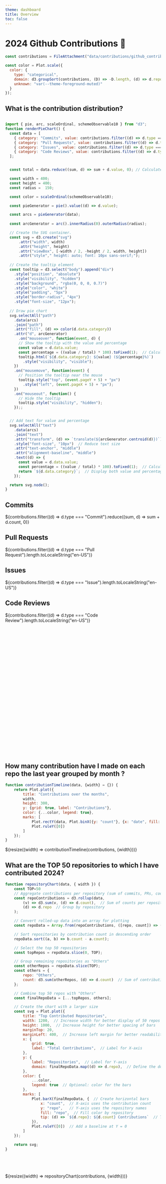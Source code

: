 ```yaml
---
theme: dashboard
title: Overview
toc: false
---
```


# 2024 Github Contributions 🚀

<!-- Load and transform the data -->

```js
const contributions = FileAttachment("data/contributions/github_contributions.csv").csv({typed: true});
```

<!-- A shared color scale for consistency, sorted by the number of contributions -->

```js
const color = Plot.scale({
  color: {
    type: "categorical",
    domain: d3.groupSort(contributions, (D) => -D.length, (d) => d.repo),
    unknown: "var(--theme-foreground-muted)"
  }
});
```

## What is the contribution distribution?

```js

import { pie, arc, scaleOrdinal, schemeObservable10 } from "d3";
function renderPieChart() {
  const data = [
    { category: "Commits", value: contributions.filter((d) => d.type === "Commit").reduce((sum, d) => sum + d.count, 0) },
    { category: "Pull Requests", value: contributions.filter((d) => d.type === "Pull Request").length },
    { category: "Issues", value: contributions.filter((d) => d.type === "Issue").length },
    { category: "Code Reviews", value: contributions.filter((d) => d.type === "Code Review").length }
  ];


  const total = data.reduce((sum, d) => sum + d.value, 0); // Calculate total sum of all values

  const width = 400;
  const height = 400;
  const radius =  150;

  const color = scaleOrdinal(schemeObservable10);

  const pieGenerator = pie().value((d) => d.value);

  const arcs = pieGenerator(data);
  
  const arcGenerator = arc().innerRadius(0).outerRadius(radius);

  // Create the SVG container.
  const svg = d3.create("svg")
      .attr("width", width)
      .attr("height", height)
      .attr("viewBox", [-width / 2, -height / 2, width, height])
      .attr("style"," height: auto; font: 10px sans-serif;");
  
  // Create the tooltip element
  const tooltip = d3.select("body").append("div")
    .style("position", "absolute")
    .style("visibility", "hidden")
    .style("background", "rgba(0, 0, 0, 0.7)")
    .style("color", "white")
    .style("padding", "5px")
    .style("border-radius", "4px")
    .style("font-size", "12px");
  
  // Draw pie chart
  svg.selectAll("path")
    .data(arcs)
    .join("path")
    .attr("fill", (d) => color(d.data.category))
    .attr("d", arcGenerator)
      .on("mouseover", function(event, d) {
      // Show the tooltip with the value and percentage
      const value = d.data.value;
      const percentage = ((value / total) * 100).toFixed(1);  // Calculate percentage
      tooltip.html(`${d.data.category}: ${value} (${percentage}%)`)
        .style("visibility", "visible");
    })
    .on("mousemove", function(event) {
      // Position the tooltip near the mouse
      tooltip.style("top", (event.pageY + 5) + "px")
        .style("left", (event.pageX + 5) + "px");
    })
    .on("mouseout", function() {
      // Hide the tooltip
      tooltip.style("visibility", "hidden");
    });;


  // Add text for value and percentage
  svg.selectAll("text")
    .data(arcs)
    .join("text")
    .attr("transform", (d) => `translate(${arcGenerator.centroid(d)})`)
    .style("font-size", "10px")  // Reduce text size
    .attr("text-anchor", "middle")
    .attr("alignment-baseline", "middle")
    .text((d) => {
      const value = d.data.value;
      const percentage = ((value / total) * 100).toFixed(1);  // Calculate percentage
      return `${d.data.category}`;  // Display both value and percentage
    });

  return svg.node();
}

```



<!-- Cards with big numbers -->

  <div class=" grid grid-cols-4">
      <div class="card">
        <h2>Commits</h2>
        <span class="big">${contributions.filter((d) => d.type === "Commit").reduce((sum, d) => sum + d.count, 0)}</span>
      </div>
      <div class="card">
        <h2>Pull Requests</h2>
        <span class="big">${contributions.filter((d) => d.type === "Pull Request").length.toLocaleString("en-US")}</span>
      </div>
      <div class="card">
        <h2>Issues</h2>
        <span class="big">${contributions.filter((d) => d.type === "Issue").length.toLocaleString("en-US")}</span>
      </div>
      <div class="card">
        <h2>Code Reviews</h2>
        <span class="big">${contributions.filter((d) => d.type === "Code Review").length.toLocaleString("en-US")}</span>
      </div>
</div>
<div class="grid grid-cols-1" style="margin-bottom: 300px">
    <svg >
        ${renderPieChart()}
    </svg>
        
  </div>




<!-- Plot of launch history -->

## How many contribution have I made on each repo the last year grouped by month ?
```js
function contributionTimeline(data, {width} = {}) {
    return Plot.plot({
        title: "Contributions over the months",
        width,
        height: 300,
        y: {grid: true, label: "Contributions"},
        color: {...color, legend: true},
        marks: [
            Plot.rectY(data, Plot.binX({y: "count"}, {x: "date", fill: "repo", interval: "month", tip: true})),
            Plot.ruleY([0])
        ]
    });
}
```

<div class="grid grid-cols-1">
  <div class="card">
    ${resize((width) => contributionTimeline(contributions, {width}))}
  </div>
</div>

<!-- Plot of contributions repositories -->

## What are the TOP 50 repositories to which I have contributed 2024?
```js
function repositoryChart(data, { width }) {
    const TOP=50
    // Aggregate contributions per repository (sum of commits, PRs, code reviews, and issues)
    const repoContributions = d3.rollup(data, 
        (v) => d3.sum(v, (d) => d.count),  // Sum of counts per repository
        (d) => d.repo  // Group by repository
    );

    // Convert rolled-up data into an array for plotting
    const repoData = Array.from(repoContributions, ([repo, count]) => ({ repo, count }));

    // Sort repositories by contribution count in descending order
    repoData.sort((a, b) => b.count - a.count);

    // Select the top 50 repositories
    const topRepos = repoData.slice(0, TOP);

    // Group remaining repositories as "Others"
    const otherRepos = repoData.slice(TOP);
    const others = {
        repo: "Others",
        count: d3.sum(otherRepos, (d) => d.count)  // Sum of contributions from "Others"
    };

    // Combine top 50 repos with "Others"
    const finalRepoData = [...topRepos, others];

    // Create the chart with a larger size
    const svg = Plot.plot({
        title: "Top Contributed Repositories",
        width: 1200,  // Increase width for better display of 50 repos
        height: 1000,  // Increase height for better spacing of bars
        marginTop: 20,
        marginLeft: 400,  // Increase left margin for better readability of repo names
        x: {
            grid: true, 
            label: "Total Contributions",  // Label for X-axis
        },
        y: {
            label: "Repositories",  // Label for Y-axis
            domain: finalRepoData.map((d) => d.repo),  // Define the domain for Y-axis based on repo names
        },
        color: {
            ...color,
            legend: true  // Optional: color for the bars
        },
        marks: [
            Plot.barX(finalRepoData, {  // Create horizontal bars
                x: "count",  // X-axis uses the contribution count
                y: "repo",   // Y-axis uses the repository names
                fill: "repo",  // Fill color by repository
                tip: (d) => `${d.repo}: ${d.count} Contributions`  // Tooltip functionality integrated with Plot
            }),
            Plot.ruleY([0])  // Add a baseline at Y = 0
        ]
    });

    return svg;
}






```

<div class="grid grid-cols-12">
  <div class="card">
    ${resize((width) => repositoryChart(contributions, {width}))}
  </div>
</div>

